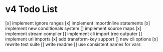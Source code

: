 # v4 Todo List
[x] implement ignore ranges
[x] implement importInline statements
[x] implement new conditionals system
[] implement source maps
[x] implement stream compiler
[] implement cli import tree outputer
[] implement url imports
[x] add transform-key support
[] new cli options
[x] rewrite test suite
[] write readme
[] use consistent names for vars